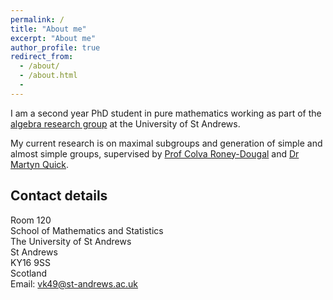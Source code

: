 ```yaml
---
permalink: /
title: "About me"
excerpt: "About me"
author_profile: true
redirect_from:
  - /about/
  - /about.html
  -
---
```


I am a second year PhD student in pure mathematics working as part of the [algebra research group](http://www-maths.mcs.st-andrews.ac.uk/pg/pure/Algebra/index.php) at the University of St Andrews.

My current research is on maximal subgroups and generation of simple and almost simple groups, supervised by [Prof Colva Roney-Dougal](http://www-groups.mcs.st-and.ac.uk/~colva/) and
[Dr Martyn Quick](http://www-groups.mcs.st-andrews.ac.uk/~martyn/).



## Contact details

Room 120   
School of Mathematics and Statistics  
The University of St Andrews  
St Andrews  
KY16 9SS  
Scotland  
Email: vk49@st-andrews.ac.uk
